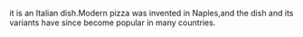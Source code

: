 it is an Italian dish.Modern pizza was invented in Naples,and the dish and its variants have since become popular in many countries.